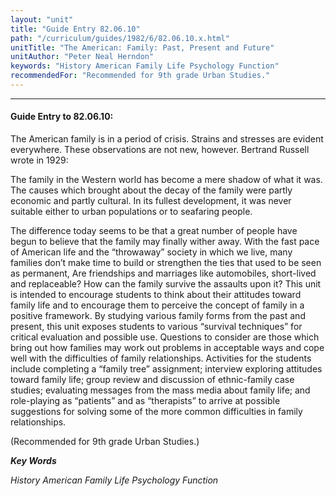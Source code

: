 ```yaml
---
layout: "unit"
title: "Guide Entry 82.06.10"
path: "/curriculum/guides/1982/6/82.06.10.x.html"
unitTitle: "The American: Family: Past, Present and Future"
unitAuthor: "Peter Neal Herndon"
keywords: "History American Family Life Psychology Function"
recommendedFor: "Recommended for 9th grade Urban Studies."
---
```

<body>
<hr/>
 <h4>
  Guide Entry to 82.06.10:
 </h4>
 The American family is in a period of crisis.  Strains and stresses are evident everywhere.  These observations are not new, however. Bertrand Russell wrote in 1929:
 <p>
  The family in the Western world has become a mere shadow of what it was.  The causes which brought about the decay of the family were partly economic and partly cultural.  In its fullest development, it was never suitable either to urban populations or to seafaring people.
 </p>
 <p>
  The difference today seems to be that a great number of people have begun to believe that the family may finally wither away.  With the fast pace of American life and the “throwaway” society in which we live, many families don’t make time to build or strengthen the ties that used to be seen as permanent, Are friendships and marriages like automobiles, short-lived and replaceable?  How can the family survive the assaults upon it?  This unit is intended to encourage students to think about their attitudes toward family life and to encourage them to perceive the concept of family in a positive framework.  By studying various family forms from the past and present, this unit exposes students to various “survival techniques” for critical evaluation and possible use.  Questions to consider are those which bring out how families may work out problems in acceptable ways and cope well with the difficulties of family relationships.  Activities for the students include completing a “family tree” assignment; interview exploring attitudes toward family life; group review and discussion of ethnic-family case studies; evaluating messages from the mass media about family life; and role-playing as “patients” and as “therapists” to arrive at possible suggestions for solving some of the more common difficulties in family relationships.
 </p>
 <p>
  (Recommended for 9th grade Urban Studies.)
 </p>
<p>
  <b>
   <i>
    Key Words
   </i>
  </b>
  <br/>
 </p>
 <p>
  <i>
   History American Family Life Psychology Function
  </i>
 </p>

</body>